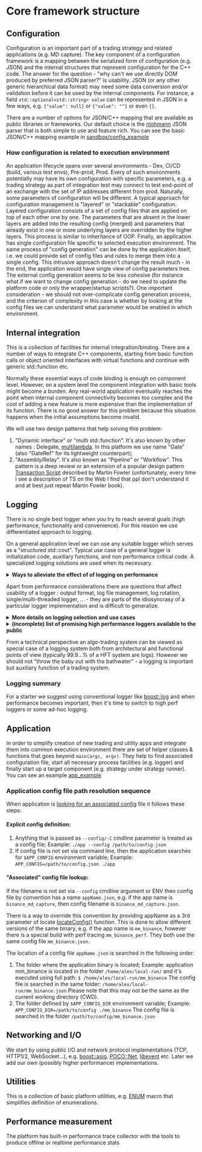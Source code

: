 # Core framework structure

## Configuration
Configuration is an important part of a trading strategy and related applications (e.g. MD capture). The key component of a configuration framework is a mapping between the serialized form of configuration (e.g. JSON) and the internal structures that represent configuration for the C++ code. The answer for the question - "why can't we use directly DOM produced by preferred JSON parser?" is usability. JSON (or any other generic hierarchical data format) may need some data conversion and/or validation before it can be used by the internal components. For instance, a field `std::optional<std::string> value` can be represented in JSON in a few ways, e.g. `{"value": null}` or `{"value": ""}` or even `{}`.

There are a number of options for JSON/C++ mapping that are available as public libraries or frameworks. Our default choice is the [nlohmann](https://github.com/nlohmann/json) JSON parser that is both simple to use and feature rich. You can see the basic JSON/C++ mapping example in [sandbox/config_example](../apps/sandbox/config_example/main.cpp)

### How configuration is related to execution environment
An application lifecycle spans over several environments - Dev, CI/CD (build, various test envs), Pre-prod, Prod. Every of such environments potentially may have its own configuration with specific parameters, e.g. a trading strategy as part of integration test may connect to test end-point of an exchange with the set of IP addresses different from prod. Naturally, some parameters of configuration will be different. A typical approach for configuration management is "layered" or "stackable" configuration. Layered configuration consists of a set of config files that are applied on top of each other one by one. The parameters that are absent in the lower layers are added into the resulting config (merged) and parameters that already exist in one or more underlying layers are overridden by the higher layers. This process is similar to inheritance of OOP. Finally, an application has single configuration file specific to selected execution environment.
The same process of "config generation" can be done by the application itself, i.e. we could provide set of config files and rules to merge them into a single config. This intrusive approach doesn't change the result much - in the end, the application would have single view of config parameters tree. The external config generation seems to be less cohesive (for instance what if we want to change config generation - do we need to update the platform code or only the wrapper/startup scripts?).
One important consideration - we should not over-complicate config generation process, and the criterion of complexity in this case is whether by looking at the config files we can understand what parameter would be enabled in which environment.

## Internal integration
This is a collection of facilities for internal integration/binding. There are a number of ways to integrate C++ components, starting from basic function calls or object oriented interfaces with virtual functions and continue with generic std::function etc.

Normally these essential ways of code binding is enough on component level. However, on a system level the component integration with basic tools might become a burden. Any real-world application eventually reaches the point when internal component connectivity becomes too complex and the cost of adding a new feature is more expensive than the implementation of its function. There is no good answer for this problem because this situation happens when the initial assumptions become invalid.

We will use two design patterns that help solving this problem:
1. "Dynamic interface" or "multi std::function". It's also known by other names : Delegate, [multilambda](https://www.scs.stanford.edu/~dm/blog/param-pack.html#multilambda). In this platform we use name "Gate" (also "GateRef" for its lightweight counterpart);
2. "Assembly/Relay". It's also known as "Pipeline" or "Workflow". This pattern is a deep review or an extension of a popular design pattern [Transaction Script](https://martinfowler.comb/eaaCatalog/transactionScript.html) described by Martin Fowler (unfortunately, every time I see a description of TS on the Web I find that ppl don't understand it and at best just repeat Martin Fowler book).

## Logging
There is no single best logger when you try to reach several goals (high performance, functionality and convenience). For this reason we use differentiated approach to logging.

On a general application level we can use any suitable logger which serves as a "structured std::cout". Typical use case of a general logger is initialization code, auxillary functions, and non performance critical code. A specialized logging solutions are used when its necessary.

<details>
<summary><b>Ways to alleviate the effect of of logging on performance</b></summary>

A trading platform should be more careful with "critical path" logging. The best answer is not to log at all (for many reasons, staring from the fact that usually a general logger contains "global lock" and implicitly synchronizes the app threads), however, if the logging is necessary there are options:
1. To log after the critical path - e.g. for the case of processing a market event, we could log when it was received, during processing or after it was processed. The later choice is always preferred for the latency purpose. The problem here is reordering of the log messages, for instance if the processing of an event has several stages (Receive Market Data -> Update Order Book -> Update Indicators -> Create order -> Send order) and we log after every stage is done, than the log messages will be in the opposite order (assuming that all stages are implemented as function that calls next stage);
2. To buffer log messages and dump buffered messages after the processing is done - it's a viable option that tolerates minor overhead of time and space;
3. Some logs are actually traces (e.g. reading CPU timestamp counter), so they can be treated as low-overhead special case;
4. For any type of logging its helpful to separate the stages of logging : data collection, formatting, dumping, and offload as much as possible from the critical path. One big question that helps to improve the latency is "do you really need to log now?" - in many cases it's tolerable to have a gap between the time when the event of interest happened and the time when information about this event reached a log file. Moreover this gap exists even with the naive logging using output to stdout, e.g. `std::cout` is a buffered output, so before `std::flush` we don't know if the data is sent from buffer to the file (stdout), and after that before we `fdatasync` the file descriptor we don't know if OS has sent the data to the actual physical storage. And even after that there is a minor chance that physical device would fail to persist data (e.g. due to power surge);
5. Another useful idea is that some mutable data is actually constant while application is logging it, e.g. there is no point in getting new timestamp every time you are logging something during critical path.

</details>

Apart from performance considerations there are questions that affect usability of a logger : output format, log file management, log rotation, single/multi-threaded logger, ... - they are parts of the idiosyncrasy of a particular logger implementation and is difficult to generalize.

<details>
<summary><b>More details on logging selection and use cases</b></summary>

The platform will use [boost::log](https://www.boost.org/doc/libs/1_82_0/libs/log/doc/html/index.html) library as a general purpose logger (please see [mini-example](../apps/sandbox/logger_example/main.cpp)). For the critical path we will use ad-hoc hybrid solution that is more similar to tracing rather than logging (TBD).
The general app logging system will support 2 levels of logging:
1. The global logger is initialized at the application start:
    ```
    BOOST_LOG_INLINE_GLOBAL_LOGGER_DEFAULT(appLogger, src::logger_mt)
    ```
    The global appLogger will have the following format (fields: timestamp, severity, filename:line and log message):
    ```
    2024-11-24 07:37:06.712746 DEBUG FileName.h:43 This is debug message with some data : 123
    2024-11-24 07:37:07.712746 INFO  FileName.h:43 This is info message
    2024-11-24 07:37:08.123456 WARN  FileName.h:43 This is warning message
    2024-11-24 07:37:09.123456 ERROR FileName.h:43 This is error message
    ```
    The global logger will be available via set of convenient macros, e.g.:
    ```
    LOG_DEBUG("This is debug message with some data : " << 1 << 2 << 3);
    LOG_INFO(...)
    LOG_WARN(...)
    LOG_ERROR(...)
    ```
    Another version if the logger macros accepts the logger as the first parameter:
    ```
    auto& logger = appLogger::get(); //..."cache" the reference to global logger so you call singleton every time.
    ...
    LOG_DEBUG(logger, "This is debug message with some data : " << 1 << 2 << 3);
    LOG_INFO(logger, ...)
    LOG_WARN(logger, ...)
    LOG_ERROR(logger, ...)
    ```

The global logger is configured on application level with the options:

* filename/console (default : console)
* rotation policy (default: every 10 megabytes, and on midnight UTC)
* format (default format is described above)

2. A local logger is initialized by any component if it needs to define specific logging format or mode, for example:

* Add a tag for simpler filtering, e.g.:
```
2024-11-24 07:37:07.712746 INFO  [FEEDER] FileName.h:43 This is feeder log message
2024-11-24 07:37:07.712746 INFO  [TRADING] FileName.h:43 This is trading strategy log message
```
* Use single threaded logger for less overhead compare to multi-threaded version;
* Use different severity for the message of specific component. For instance, if we are more interested in detailed logging from a trading strategy (severity : info) and less interested in the feeder logs (severity : warning).

</details>

<details>
<summary><b>(incomplete) list of promising high performance loggers available to the public</b></summary>
These loggers offer higher performance however they are more difficult to use. We can consider them when the platform becomes more mature.

1. [spdlog](https://github.com/gabime/spdlog);
2. [binlog](https://github.com/morganstanley/binlog);
3. [NanoLog](https://github.com/PlatformLab/NanoLog) with [explanatory paper](https://www.usenix.org/system/files/conference/atc18/atc18-yang.pdf);

</details>

From a technical perspective an algo-trading system can be viewed as special case of a logging system both from architectural and functional points of view (typically 99.9...% of a HFT system are logs). However we should not "throw the baby out with the bathwater" - a logging is important but auxiliary function of a trading system.

### Logging summary
For a starter we suggest using conventional logger like [boost::log](https://www.boost.org/doc/libs/1_82_0/libs/log/doc/html/index.html) and when performance becomes important, then it's time to switch to high perf loggers or some ad-hoc logging.

## Application
In order to simplify creation of new trading and utility apps and integrate them into common execution environment there are set of helper classes & functions that goes beyond `main(argc, argv)`. They help to find associated configuration file, start all necessary process facilities (e.g. logger) and finally start up a target component (e.g. strategy under strategy runner). You can see an example [app_example](../apps/sandbox/app_example/main.cpp)

### Application config file path resolution sequence
When application is [looking for an associated config](app/configLocator.h) file it follows these steps:

#### Explicit config definition:
1. Anything that is passed as `--config/-C` cmdline parameter is treated as a config file;
    Example: `./app --config /path/to/config.json`
2. If config file is not set via command line, then the application searches for `$APP_CONFIG` environment variable;
    Example: `APP_CONFIG=/path/to/config.json ./app`

#### "Associated" config file lookup:
If the filename is not set via `--config` cmdline argument or ENV then config file by convention has a name
`appName.json`, e.g. if the app name is `binance_md_capture`, then config filename is `binance_md_capture.json`.

There is a way to override this convention by providing appName as a 3rd parameter of locate [locateConfig()](app/configLocator.h)
function. This is done to allow different versions of the same binary, e.g. if the app name is `mm_binance`, however
there is a special build with perf tracing `mm_binance_perf`. They both use the same config file `mm_binance.json`.

The location of a config file `appName.json` is searched in the following order:
1. The folder where the application binary is located;
    Example: application mm_binance is located in the folder `/home/alex/local-run/` and it's executed using full
    path: `$ /home/alex/local-run/mm_binance`
    The config file is searched in the same folder: `/home/alex/local-run/mm_binance.json`
    Please note that this may not be the same as the current working directory (CWD).
2. The folder defined by `$APP_CONFIG_DIR` environment variable;
    Example: `APP_CONFIG_DIR=/path/to/config ./mm_binance`
    The config file is searched in the folder `/path/to/config/mm_binance.json`

## Networking and I/O
We start by using public I/O and network protocol implementations (TCP, HTTP1/2, WebSocket...), e.g. [boost::asio](https://www.boost.org/doc/libs/1_84_0/doc/html/boost_asio.html), [POCO::Net](https://docs.pocoproject.org/current/Poco.Net.html), [libevent](https://libevent.org/)  etc. Later we add our own (possibly higher performance) implementations.

## Utilities
This is a collection of basic platform utilities, e.g. [ENUM](https://www.scs.stanford.edu/~dm/blog/va-opt.html) macro that simplifies definition of enumerations.

## Performance measurement
The platform has built-in performance trace collector with the tools to produce offline or realtime performance stats
